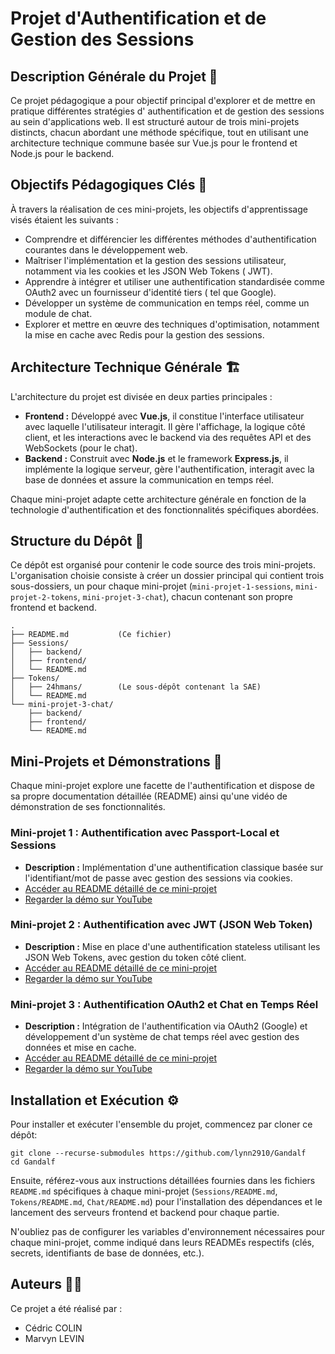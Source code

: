 # Projet d'Authentification et de Gestion des Sessions

## Description Générale du Projet 📖

Ce projet pédagogique a pour objectif principal d'explorer et de mettre en pratique différentes stratégies d'
authentification et de gestion des sessions au sein d'applications web. Il est structuré autour de trois mini-projets
distincts, chacun abordant une méthode spécifique, tout en utilisant une architecture technique commune basée sur Vue.js
pour le frontend et Node.js pour le backend.

## Objectifs Pédagogiques Clés 🎯

À travers la réalisation de ces mini-projets, les objectifs d'apprentissage visés étaient les suivants :

* Comprendre et différencier les différentes méthodes d'authentification courantes dans le développement web.
* Maîtriser l'implémentation et la gestion des sessions utilisateur, notamment via les cookies et les JSON Web Tokens (
  JWT).
* Apprendre à intégrer et utiliser une authentification standardisée comme OAuth2 avec un fournisseur d'identité tiers (
  tel que Google).
* Développer un système de communication en temps réel, comme un module de chat.
* Explorer et mettre en œuvre des techniques d'optimisation, notamment la mise en cache avec Redis pour la gestion des
  sessions.

## Architecture Technique Générale 🏗️

L'architecture du projet est divisée en deux parties principales :

* **Frontend :** Développé avec **Vue.js**, il constitue l'interface utilisateur avec laquelle l'utilisateur interagit.
  Il gère l'affichage, la logique côté client, et les interactions avec le backend via des requêtes API et des
  WebSockets (pour le chat).
* **Backend :** Construit avec **Node.js** et le framework **Express.js**, il implémente la logique serveur, gère
  l'authentification, interagit avec la base de données et assure la communication en temps réel.

Chaque mini-projet adapte cette architecture générale en fonction de la technologie d'authentification et des
fonctionnalités spécifiques abordées.

## Structure du Dépôt 📁

Ce dépôt est organisé pour contenir le code source des trois mini-projets. L'organisation choisie consiste à créer un
dossier principal qui contient trois sous-dossiers, un pour chaque mini-projet (`mini-projet-1-sessions`,
`mini-projet-2-tokens`, `mini-projet-3-chat`), chacun contenant son propre frontend et backend.

```
.
├── README.md           (Ce fichier)
├── Sessions/
│   ├── backend/
│   ├── frontend/
│   └── README.md
├── Tokens/
│   ├── 24hmans/        (Le sous-dépôt contenant la SAE)
│   └── README.md       
└── mini-projet-3-chat/
    ├── backend/
    ├── frontend/
    └── README.md
```

## Mini-Projets et Démonstrations 🚀

Chaque mini-projet explore une facette de l'authentification et dispose de sa propre documentation détaillée (README)
ainsi qu'une vidéo de démonstration de ses fonctionnalités.

### Mini-projet 1 : Authentification avec Passport-Local et Sessions

* **Description :** Implémentation d'une authentification classique basée sur l'identifiant/mot de passe avec gestion
  des sessions via cookies.
* [Accéder au README détaillé de ce mini-projet](Sessions/README.md)
* [Regarder la démo sur YouTube](https://youtu.be/DY2VsaPwzW0)

### Mini-projet 2 : Authentification avec JWT (JSON Web Token)

* **Description :** Mise en place d'une authentification stateless utilisant les JSON Web Tokens, avec gestion du token
  côté client.
* [Accéder au README détaillé de ce mini-projet](Tokens/README.md)
* [Regarder la démo sur YouTube](https://youtu.be/JFBEWBJ5Qvg)

### Mini-projet 3 : Authentification OAuth2 et Chat en Temps Réel

* **Description :** Intégration de l'authentification via OAuth2 (Google) et développement d'un système de chat temps
  réel avec gestion des données et mise en cache.
* [Accéder au README détaillé de ce mini-projet](Chat/README.md)
* [Regarder la démo sur YouTube](https://youtu.be/NlRmwO79oRY)

## Installation et Exécution ⚙️

Pour installer et exécuter l'ensemble du projet, commencez par cloner ce dépôt:

```shell
git clone --recurse-submodules https://github.com/lynn2910/Gandalf
cd Gandalf
```

Ensuite, référez-vous aux instructions
détaillées fournies dans les fichiers `README.md` spécifiques à chaque mini-projet (`Sessions/README.md`,
`Tokens/README.md`, `Chat/README.md`) pour l'installation des dépendances et le lancement
des serveurs frontend et backend pour chaque partie.

N'oubliez pas de configurer les variables d'environnement nécessaires pour chaque mini-projet, comme indiqué dans leurs
READMEs respectifs (clés, secrets, identifiants de base de données, etc.).

## Auteurs 🧑‍💻

Ce projet a été réalisé par :

* Cédric COLIN
* Marvyn LEVIN
